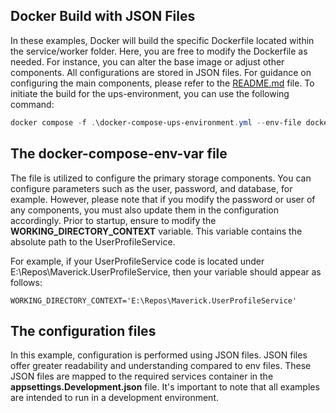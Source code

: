 ## Docker Build with JSON Files

In these examples, Docker will build the specific Dockerfile located within the service/worker folder. Here, you are free to modify the Dockerfile as needed. For instance, you can alter the base image or adjust other components. All configurations are stored in JSON files. For guidance on configuring the main components, please refer to the [README.md](https://github.com/bechtleav360/Maverick.UserProfileService/blob/main/README.md) file. To initiate the build for the ups-environment, you can use the following command:

```ps1
docker compose -f .\docker-compose-ups-environment.yml --env-file docker-compose-env-vars.env  up
```

## The docker-compose-env-var file
The file is utilized to configure the primary storage components. You can configure parameters such as the user, password, and database, for example. However, please note that if you modify the password or user of any components, you must also update them in the configuration accordingly. Prior to startup, ensure to modify the **WORKING_DIRECTORY_CONTEXT** variable. This variable contains the absolute path to the UserProfileService.

For example, if your UserProfileService code is located under E:\Repos\Maverick.UserProfileService, then your variable should appear as follows:

```env
WORKING_DIRECTORY_CONTEXT='E:\Repos\Maverick.UserProfileService'
```

## The configuration files

In this example, configuration is performed using JSON files. JSON files offer greater readability and understanding compared to env files. These JSON files are mapped to the required services container in the **appsettings.Development.json** file. It's important to note that all examples are intended to run in a development environment.








